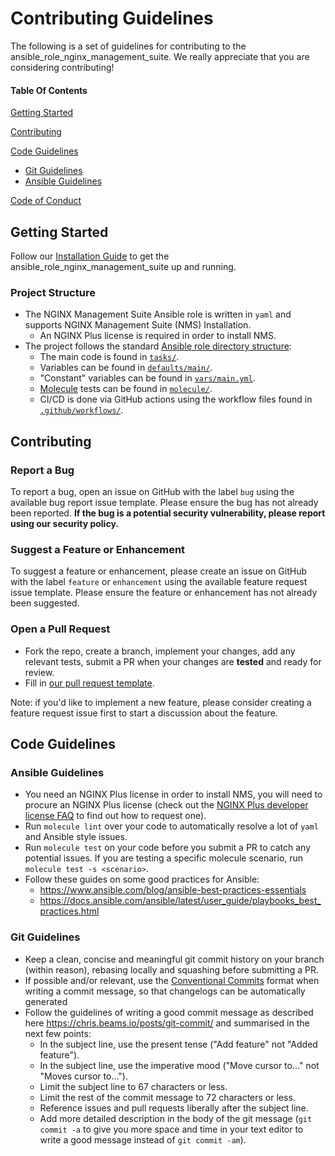 # Contributing Guidelines

The following is a set of guidelines for contributing to the ansible_role_nginx_management_suite. We really appreciate that you are considering contributing!

#### Table Of Contents

[Getting Started](#getting-started)

[Contributing](#contributing)

[Code Guidelines](#code-guidelines)

* [Git Guidelines](#git-guidelines)
* [Ansible Guidelines](#ansible-guidelines)

[Code of Conduct](https://github.com/nginxinc/ansible-role-nginx-management-suite/blob/main/CODE_OF_CONDUCT.md)

## Getting Started

Follow our [Installation Guide](https://github.com/nginxinc/ansible-role-nginx-management-suite/blob/main/README.md#Installation) to get the ansible_role_nginx_management_suite up and running.

### Project Structure

* The NGINX Management Suite Ansible role is written in `yaml` and supports NGINX Management Suite (NMS) Installation.
  * An NGINX Plus license is required in order to install NMS.
* The project follows the standard [Ansible role directory structure](https://docs.ansible.com/ansible/latest/user_guide/playbooks_reuse_roles.html):
  * The main code is found in [`tasks/`](https://github.com/nginxinc/ansible-role-nginx-management-suite/blob/main/tasks/).
  * Variables can be found in [`defaults/main/`](https://github.com/nginxinc/ansible-role-nginx-management-suite/blob/main/defaults/main/).
  * "Constant" variables can be found in [`vars/main.yml`](https://github.com/nginxinc/ansible-role-nginx-management-suite/blob/main/vars/main.yml).
  * [Molecule](https://molecule.readthedocs.io/) tests can be found in [`molecule/`](https://github.com/nginxinc/ansible-role-nginx-management-suite/blob/main/molecule/).
  * CI/CD is done via GitHub actions using the workflow files found in [`.github/workflows/`](https://github.com/nginxinc/ansible-role-nginx-management-suite/blob/main/.github/workflows/).


<!-- ### Project Structure (OPTIONAL) -->

## Contributing

### Report a Bug

To report a bug, open an issue on GitHub with the label `bug` using the available bug report issue template. Please ensure the bug has not already been reported. **If the bug is a potential security vulnerability, please report using our security policy.**

### Suggest a Feature or Enhancement

To suggest a feature or enhancement, please create an issue on GitHub with the label `feature` or `enhancement` using the available feature request issue template. Please ensure the feature or enhancement has not already been suggested.

### Open a Pull Request

* Fork the repo, create a branch, implement your changes, add any relevant tests, submit a PR when your changes are **tested** and ready for review.
* Fill in [our pull request template](https://github.com/nginxinc/ansible-role-nginx-management-suite/blob/main/.github/pull_request_template.md).

Note: if you'd like to implement a new feature, please consider creating a feature request issue first to start a discussion about the feature.

## Code Guidelines

### Ansible Guidelines

* You need an NGINX Plus license in order to install NMS, you will need to procure an NGINX Plus license (check out the [NGINX Plus developer license FAQ](https://www.nginx.com/developer-license-faqs/) to find out how to request one).
* Run `molecule lint` over your code to automatically resolve a lot of `yaml` and Ansible style issues.
* Run `molecule test` on your code before you submit a PR to catch any potential issues. If you are testing a specific molecule scenario, run `molecule test -s <scenario>`.
* Follow these guides on some good practices for Ansible:
  * <https://www.ansible.com/blog/ansible-best-practices-essentials>
  * <https://docs.ansible.com/ansible/latest/user_guide/playbooks_best_practices.html>

### Git Guidelines

* Keep a clean, concise and meaningful git commit history on your branch (within reason), rebasing locally and squashing before submitting a PR.
* If possible and/or relevant, use the [Conventional Commits](https://www.conventionalcommits.org/en/v1.0.0/) format when writing a commit message, so that changelogs can be automatically generated
* Follow the guidelines of writing a good commit message as described here <https://chris.beams.io/posts/git-commit/> and summarised in the next few points:
  * In the subject line, use the present tense ("Add feature" not "Added feature").
  * In the subject line, use the imperative mood ("Move cursor to..." not "Moves cursor to...").
  * Limit the subject line to 67 characters or less.
  * Limit the rest of the commit message to 72 characters or less.
  * Reference issues and pull requests liberally after the subject line.
  * Add more detailed description in the body of the git message (`git commit -a` to give you more space and time in your text editor to write a good message instead of `git commit -am`).
